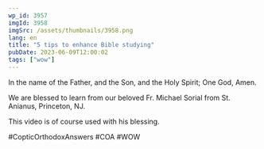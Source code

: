 ```yaml
---
wp_id: 3957
imgId: 3958
imgSrc: /assets/thumbnails/3958.png
lang: en
title: "5 tips to enhance Bible studying"
pubDate: 2023-06-09T12:00:02
tags: ["wow"]
---
```


<!-- page: 6 -->

<p>In the name of the Father, and the Son, and the Holy Spirit; One God, Amen.</p>
<p>We are blessed to learn from our beloved Fr. Michael Sorial from St. Anianus, Princeton, NJ.</p>
<p>This video is of course used with his blessing.</p>
<p>#CopticOrthodoxAnswers​ #COA​ #WOW​</p>
